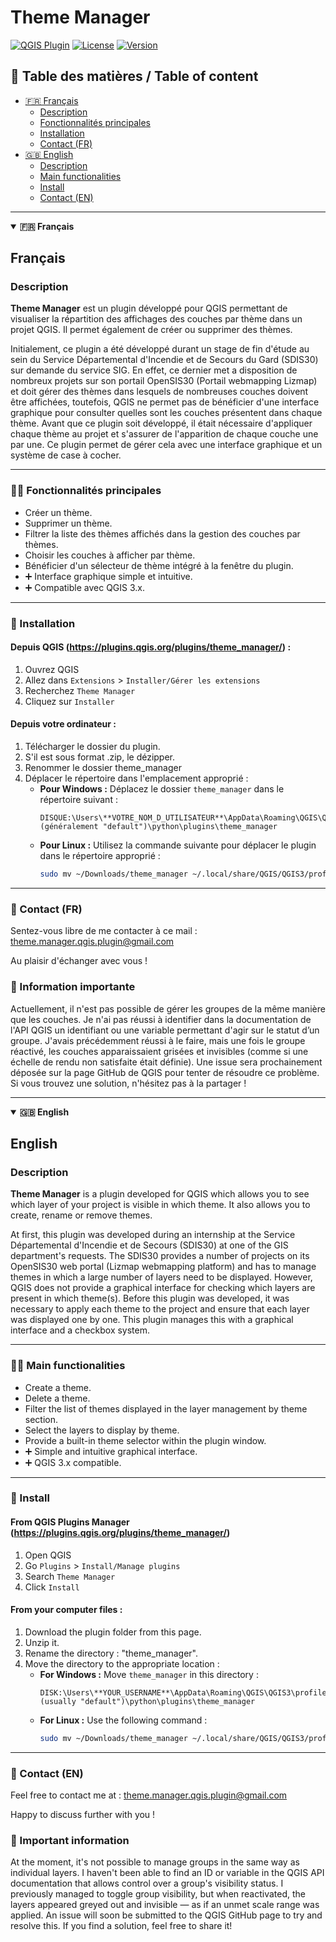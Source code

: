 # Theme Manager

[![QGIS Plugin](https://img.shields.io/badge/QGIS-Plugin-green)](https://plugins.qgis.org/)
[![License](https://img.shields.io/badge/license-GPLv3-blue)](https://www.gnu.org/licenses/quick-guide-gplv3.en.html)
[![Version](https://img.shields.io/badge/version-1.0.0-orange)](https://github.com/AntoElCrackito/theme_manager_QGIS_plugin)

## 📑 Table des matières / Table of content

- [🇫🇷 Français](#français)
  - [Description](#description)
  - [Fonctionnalités principales](#-fonctionnalités-principales)
  - [Installation](#-installation)
  - [Contact (FR)](#-contact-fr)
- [🇬🇧 English](#english)
  - [Description](#description-1)
  - [Main functionalities](#-main-functionalities)
  - [Install](#-install)
  - [Contact (EN)](#-contact-en)



---

<details open>
<summary><strong>🇫🇷 Français</strong></summary>

## Français

### Description

**Theme Manager** est un plugin développé pour QGIS permettant de visualiser la répartition des affichages des couches par thème dans un projet QGIS. Il permet également de créer ou supprimer des thèmes.

Initialement, ce plugin a été développé durant un stage de fin d'étude au sein du Service Départemental d'Incendie et de Secours du Gard (SDIS30) sur demande du service SIG. En effet, ce dernier met a disposition de nombreux projets sur son portail OpenSIS30 (Portail webmapping Lizmap) et doit gérer des thèmes dans lesquels de nombreuses couches doivent être affichées, toutefois, QGIS ne permet pas de bénéficier d'une interface graphique pour consulter quelles sont les couches présentent dans chaque thème. Avant que ce plugin soit développé, il était nécessaire d'appliquer chaque thème au projet et s'assurer de l'apparition de chaque couche une par une. Ce plugin permet de gérer cela avec une interface graphique et un système de case à cocher.

---

### 👨‍💻 Fonctionnalités principales

- Créer un thème.
- Supprimer un thème.
- Filtrer la liste des thèmes affichés dans la gestion des couches par thèmes.
- Choisir les couches à afficher par thème.
- Bénéficier d'un sélecteur de thème intégré à la fenêtre du plugin.
- ➕ Interface graphique simple et intuitive.
- ➕ Compatible avec QGIS 3.x.

---

### 📶 Installation

#### Depuis QGIS (https://plugins.qgis.org/plugins/theme_manager/) :

1. Ouvrez QGIS
2. Allez dans `Extensions` > `Installer/Gérer les extensions`
3. Recherchez `Theme Manager`
4. Cliquez sur `Installer`

#### Depuis votre ordinateur :

1. Télécharger le dossier du plugin.
2. S'il est sous format .zip, le dézipper.
3. Renommer le dossier theme_manager
4. Déplacer le répertoire dans l'emplacement approprié :
   - **Pour Windows :**
     Déplacez le dossier `theme_manager` dans le répertoire suivant :
     ```
     DISQUE:\Users\**VOTRE_NOM_D_UTILISATEUR**\AppData\Roaming\QGIS\QGIS3\profiles\**VOTRE_PROFILE_QGIS** (généralement "default")\python\plugins\theme_manager
     ```
   - **Pour Linux :**
     Utilisez la commande suivante pour déplacer le plugin dans le répertoire approprié :
     ```bash
     sudo mv ~/Downloads/theme_manager ~/.local/share/QGIS/QGIS3/profiles/default/python/plugins/
     ```
---

### 📧 Contact (FR)
Sentez-vous libre de me contacter à ce mail : theme.manager.qgis.plugin@gmail.com

Au plaisir d'échanger avec vous !

### 🦺 Information importante

Actuellement, il n'est pas possible de gérer les groupes de la même manière que les couches. Je n'ai pas réussi à identifier dans la documentation de l'API QGIS un identifiant ou une variable permettant d'agir sur le statut d’un groupe. J'avais précédemment réussi à le faire, mais une fois le groupe réactivé, les couches apparaissaient grisées et invisibles (comme si une échelle de rendu non satisfaite était définie). Une issue sera prochainement déposée sur la page GitHub de QGIS pour tenter de résoudre ce problème. Si vous trouvez une solution, n'hésitez pas à la partager !

</details>

---

<details open>
<summary><strong>🇬🇧 English</strong></summary>

## English

### Description

**Theme Manager** is a plugin developed for QGIS which allows you to see which layer of your project is visible in which theme. It also allows you to create, rename or remove themes.

At first, this plugin was developed during an internship at the Service Départemental d'Incendie et de Secours (SDIS30) at one of the GIS department's requests. The SDIS30 provides a number of projects on its OpenSIS30 web portal (Lizmap webmapping platform) and has to manage themes in which a large number of layers need to be displayed. However, QGIS does not provide a graphical interface for checking which layers are present in which theme(s). Before this plugin was developed, it was necessary to apply each theme to the project and ensure that each layer was displayed one by one. This plugin manages this with a graphical interface and a checkbox system.

---

### 👨‍💻 Main functionalities

- Create a theme.
- Delete a theme.
- Filter the list of themes displayed in the layer management by theme section.
- Select the layers to display by theme.
- Provide a built-in theme selector within the plugin window.
- ➕ Simple and intuitive graphical interface.
- ➕ QGIS 3.x compatible.

---

### 📶 Install

#### From QGIS Plugins Manager (https://plugins.qgis.org/plugins/theme_manager/)

1. Open QGIS
2. Go `Plugins` > `Install/Manage plugins`
3. Search `Theme Manager`
4. Click `Install`

#### From your computer files :

1. Download the plugin folder from this page.
2. Unzip it.
3. Rename the directory : "theme_manager".
4. Move the directory to the appropriate location :
   - **For Windows :**
     Move `theme_manager` in this directory :
     ```
     DISK:\Users\**YOUR_USERNAME**\AppData\Roaming\QGIS\QGIS3\profiles\**YOUR_QGIS_PROFILE** (usually "default")\python\plugins\theme_manager
     ```
   - **For Linux :**
     Use the following command :
     ```bash
     sudo mv ~/Downloads/theme_manager ~/.local/share/QGIS/QGIS3/profiles/default/python/plugins/
     ```
---

### 📧 Contact (EN)
Feel free to contact me at : theme.manager.qgis.plugin@gmail.com

Happy to discuss further with you !

### 🦺 Important information

At the moment, it's not possible to manage groups in the same way as individual layers. I haven't been able to find an ID or variable in the QGIS API documentation that allows control over a group's visibility status. I previously managed to toggle group visibility, but when reactivated, the layers appeared greyed out and invisible — as if an unmet scale range was applied. An issue will soon be submitted to the QGIS GitHub page to try and resolve this. If you find a solution, feel free to share it!

</details>

